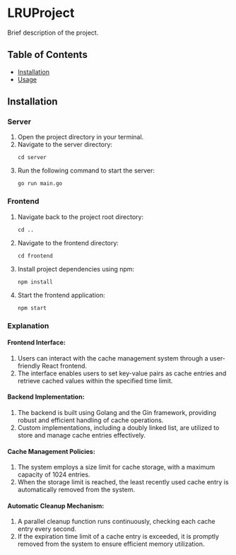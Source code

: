 # LRUProject


Brief description of the project.

## Table of Contents

- [Installation](#installation)
- [Usage](#usage)


## Installation

### Server

1. Open the project directory in your terminal.
2. Navigate to the server directory:
    ```
    cd server
    ```
3. Run the following command to start the server:
    ```
    go run main.go
    ```

### Frontend

1. Navigate back to the project root directory:
    ```
    cd ..
    ```
2. Navigate to the frontend directory:
    ```
    cd frontend
    ```
3. Install project dependencies using npm:
    ```
    npm install
    ```
4. Start the frontend application:
    ```
    npm start
    ```

### Explanation

#### Frontend Interface:
   1. Users can interact with the cache management system through a user-friendly React frontend.
   2. The interface enables users to set key-value pairs as cache entries and retrieve cached values within the specified time limit.

#### Backend Implementation:
1. The backend is built using Golang and the Gin framework, providing robust and efficient handling of cache operations.
2. Custom implementations, including a doubly linked list, are utilized to store and manage cache entries effectively.

#### Cache Management Policies:
   1.  The system employs a size limit for cache storage, with a maximum capacity of 1024 entries.
   2.  When the storage limit is reached, the least recently used cache entry is automatically removed from the system.

#### Automatic Cleanup Mechanism:
1. A parallel cleanup function runs continuously, checking each cache entry every second.
2. If the expiration time limit of a cache entry is exceeded, it is promptly removed from the system to ensure efficient memory utilization.